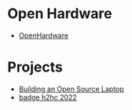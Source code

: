 # Open Hardware


- [OpenHardware](https://www.openhardware.io/)


# Projects
- [Building an Open Source Laptop](https://makezine.com/article/maker-news/building-an-open-source-laptop/)
- [badge h2hc 2022](https://security-bits.de/b/)
